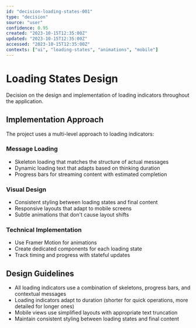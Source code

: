 ```yaml
---
id: "decision-loading-states-001"
type: "decision"
source: "user"
confidence: 0.95
created: "2023-10-15T12:35:00Z"
updated: "2023-10-15T12:35:00Z"
accessed: "2023-10-15T12:35:00Z"
contexts: ["ui", "loading-states", "animations", "mobile"]
---
```


# Loading States Design

Decision on the design and implementation of loading indicators throughout the application.

## Implementation Approach

The project uses a multi-level approach to loading indicators:

### Message Loading
- Skeleton loading that matches the structure of actual messages
- Dynamic loading text that adapts based on thinking duration
- Progress bars for streaming content with estimated completion

### Visual Design
- Consistent styling between loading states and final content
- Responsive layouts that adapt to mobile screens
- Subtle animations that don't cause layout shifts

### Technical Implementation
- Use Framer Motion for animations
- Create dedicated components for each loading state
- Track timing and progress with stateful updates

## Design Guidelines

- All loading indicators use a combination of skeletons, progress bars, and contextual messages
- Loading indicators adapt to duration (shorter for quick operations, more detailed for longer ones)
- Mobile views use simplified layouts with appropriate text truncation
- Maintain consistent styling between loading states and final content 